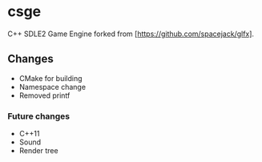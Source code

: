 # csge
C++ SDLE2 Game Engine forked from [https://github.com/spacejack/glfx].

## Changes

* CMake for building
* Namespace change
* Removed printf


### Future changes

* C++11
* Sound
* Render tree
